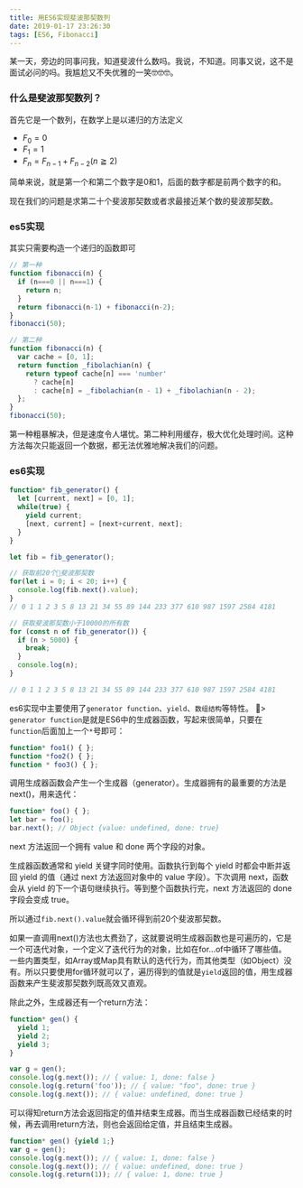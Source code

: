 ```yaml
---
title: 用ES6实现斐波那契数列
date: 2019-01-17 23:26:30
tags: [ES6, Fibonacci]
---
```

某一天，旁边的同事问我，知道斐波什么数吗。我说，不知道。同事又说，这不是面试必问的吗。我尴尬又不失优雅的一笑🤓🤓🤓。

### 什么是斐波那契数列？

首先它是一个数列，在数学上是以递归的方法定义
- $F_{0}=0$
- $F_{1}=1$
- $F_{n}=F_{n-1}+F_{n-2}  (n≧2)$

简单来说，就是第一个和第二个数字是0和1，后面的数字都是前两个数字的和。

现在我们的问题是求第二十个斐波那契数或者求最接近某个数的斐波那契数。

### es5实现

其实只需要构造一个递归的函数即可

```js
// 第一种
function fibonacci(n) {
  if (n===0 || n===1) {
    return n;
  }
  return fibonacci(n-1) + fibonacci(n-2);
}
fibonacci(50);

// 第二种
function fibonacci(n) {
  var cache = [0, 1];
  return function _fibolachian(n) {
    return typeof cache[n] === 'number'
      ? cache[n]
      : cache[n] = _fibolachian(n - 1) + _fibolachian(n - 2);
  };
}
fibonacci(50);
```
第一种粗暴解决，但是速度令人堪忧。第二种利用缓存，极大优化处理时间。这种方法每次只能返回一个数据，都无法优雅地解决我们的问题。

### es6实现

```js
function* fib_generator() {
  let [current, next] = [0, 1];
  while(true) {
    yield current;
    [next, current] = [next+current, next];
  }
}

let fib = fib_generator();

// 获取前20个斐波那契数
for(let i = 0; i < 20; i++) {
  console.log(fib.next().value);
}
// 0 1 1 2 3 5 8 13 21 34 55 89 144 233 377 610 987 1597 2584 4181

// 获取斐波那契数小于10000的所有数
for (const n of fib_generator()) {
  if (n > 5000) {
    break;
  }
  console.log(n);
}

// 0 1 1 2 3 5 8 13 21 34 55 89 144 233 377 610 987 1597 2584 4181
```
es6实现中主要使用了`generator function`、`yield`、`数组结构`等特性。
> `generator function`是就是ES6中的生成器函数，写起来很简单，只要在`function`后面加上一个`*`号即可：

```js
function* foo1() { };
function *foo2() { };
function * foo3() { };
```
调用生成器函数会产生一个生成器（generator）。生成器拥有的最重要的方法是 next()，用来迭代：
```js
function* foo() { };
let bar = foo();
bar.next(); // Object {value: undefined, done: true}
```
next 方法返回一个拥有 value 和 done 两个字段的对象。

生成器函数通常和 yield 关键字同时使用。函数执行到每个 yield 时都会中断并返回 yield 的值（通过 next 方法返回对象中的 value 字段）。下次调用 next，函数会从 yield 的下一个语句继续执行。等到整个函数执行完，next 方法返回的 done 字段会变成 true。

所以通过`fib.next().value`就会循环得到前20个斐波那契数。

如果一直调用next()方法也太费劲了，这就要说明生成器函数也是可遍历的，它是一个可迭代对象，一个定义了迭代行为的对象，比如在for...of中循环了哪些值。一些内置类型，如Array或Map具有默认的迭代行为，而其他类型（如Object）没有。所以只要使用for循环就可以了，遍历得到的值就是`yield`返回的值，用生成器函数来产生斐波那契数列既高效又直观。

除此之外，生成器还有一个return方法：

```js
function* gen() { 
  yield 1;
  yield 2;
  yield 3;
}

var g = gen();
console.log(g.next()); // { value: 1, done: false }
console.log(g.return('foo')); // { value: "foo", done: true }
console.log(g.next()); // { value: undefined, done: true }
```

可以得知return方法会返回指定的值并结束生成器。而当生成器函数已经结束的时候，再去调用return方法，则也会返回给定值，并且结束生成器。

```js
function* gen() {yield 1;}
var g = gen();
console.log(g.next()); // { value: 1, done: false }
console.log(g.next()); // { value: undefined, done: true }
console.log(g.return(1)); // { value: 1, done: true }
```